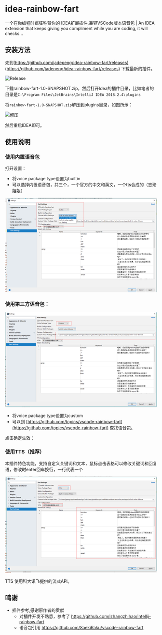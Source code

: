 # idea-rainbow-fart
一个在你编程时疯狂称赞你的 IDEA扩展插件,兼容VSCode版本语音包 | An IDEA extension that keeps giving you compliment while you are coding, it will checks…


## 安装方法


先到[https://github.com/jadepeng/idea-rainbow-fart/releases](https://github.com/jadepeng/idea-rainbow-fart/releases) 下载最新的插件。

![Release](https://gitee.com/jadepeng/pic/raw/master/pic/2020/6/29/1593422367202.png)

下载rainbow-fart-1.0-SNAPSHOT.zip，然后打开Idea的插件目录，比如笔者的目录是`C:\Program Files\JetBrains\IntelliJ IDEA 2018.2.4\plugins`

将`rainbow-fart-1.0-SNAPSHOT.zip`解压到plugins目录，如图所示：

![解压](https://gitee.com/jadepeng/pic/raw/master/pic/2020/6/29/1593422479468.png)


然后重启IDEA即可。

## 使用说明


### 使用内置语音包

打开设置：

- 将voice package type设置为builtin
- 可以选择内置语音包，共三个，一个官方的中文和英文，一个tts合成的（志玲姐姐）

![彩虹屁设置](./docs/builtin.png)


### 使用第三方语音包：

![彩虹屁设置](./docs/custom.png)

- 将voice package type设置为custom
- 可以到 [https://github.com/topics/vscode-rainbow-fart](https://github.com/topics/vscode-rainbow-fart) 查找语音包。

点击确定生效：

### 使用TTS（推荐）

本插件特色功能，支持自定义关键词和文本，鼠标点击表格可以修改关键词和回复语，修改时enter回车换行，一行代表一个

![彩虹屁设置](./docs/tts.png)

TTS 使用科大讯飞提供的流式API。


## 鸣谢

- 插件参考,感谢原作者的贡献
    - 对插件开发不熟悉，参考了 https://github.com/izhangzhihao/intellij-rainbow-fart
    - 语音包引用 https://github.com/SaekiRaku/vscode-rainbow-fart